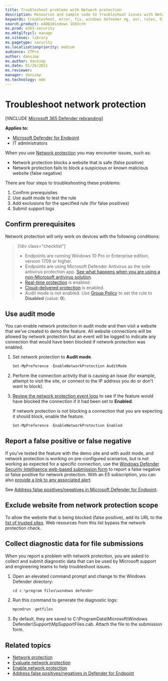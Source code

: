 ```yaml
---
title: Troubleshoot problems with Network protection
description: Resources and sample code to troubleshoot issues with Network protection in Microsoft Defender Advanced Threat Protection (Microsoft Defender ATP).
keywords: troubleshoot, error, fix, windows defender eg, asr, rules, hips, troubleshoot, audit, exclusion, false positive, broken, blocking, microsoft defender atp, microsoft defender advanced threat protection
search.product: eADQiWindows 10XVcnh
ms.prod: m365-security
ms.mktglfcycl: manage
ms.sitesec: library
ms.pagetype: security
ms.localizationpriority: medium
audience: ITPro
author: dansimp
ms.author: dansimp
ms.date: 01/26/2021
ms.reviewer: 
manager: dansimp
ms.technology: mde
---
```


# Troubleshoot network protection

[!INCLUDE [Microsoft 365 Defender rebranding](../../includes/microsoft-defender.md)]


**Applies to:**

- [Microsoft Defender for Endpoint](https://go.microsoft.com/fwlink/p/?linkid=2146631)
- IT administrators

When you use [Network protection](network-protection.md) you may encounter issues, such as:

- Network protection blocks a website that is safe (false positive)
- Network protection fails to block a suspicious or known malicious website (false negative)

There are four steps to troubleshooting these problems:

1. Confirm prerequisites
2. Use audit mode to test the rule
3. Add exclusions for the specified rule (for false positives)
4. Submit support logs

## Confirm prerequisites

Network protection will only work on devices with the following conditions:

>[!div class="checklist"]
> - Endpoints are running Windows 10 Pro or Enterprise edition, version 1709 or higher.
> - Endpoints are using Microsoft Defender Antivirus as the sole antivirus protection app. [See what happens when you are using a non-Microsoft antivirus solution](../microsoft-defender-antivirus/microsoft-defender-antivirus-compatibility.md).
> - [Real-time protection](../microsoft-defender-antivirus/configure-real-time-protection-microsoft-defender-antivirus.md) is enabled.
> - [Cloud-delivered protection](../microsoft-defender-antivirus/enable-cloud-protection-microsoft-defender-antivirus.md) is enabled.
> - Audit mode is not enabled. Use [Group Policy](enable-network-protection.md#group-policy) to set the rule to **Disabled** (value: **0**).

## Use audit mode

You can enable network protection in audit mode and then visit a website that we've created to demo the feature. All website connections will be allowed by network protection but an event will be logged to indicate any connection that would have been blocked if network protection was enabled.

1. Set network protection to **Audit mode**.

   ```PowerShell
   Set-MpPreference -EnableNetworkProtection AuditMode
   ```

2. Perform the connection activity that is causing an issue (for example, attempt to visit the site, or connect to the IP address you do or don't want to block).

3. [Review the network protection event logs](network-protection.md#review-network-protection-events-in-windows-event-viewer) to see if the feature would have blocked the connection if it had been set to **Enabled**.
   
   If network protection is not blocking a connection that you are expecting it should block, enable the feature.

   ```PowerShell
   Set-MpPreference -EnableNetworkProtection Enabled
   ```

## Report a false positive or false negative

If you've tested the feature with the demo site and with audit mode, and network protection is working on pre-configured scenarios, but is not working as expected for a specific connection, use the [Windows Defender Security Intelligence web-based submission form](https://www.microsoft.com/wdsi/filesubmission) to report a false negative or false positive for network protection. With an E5 subscription, you can also [provide a link to any associated alert](../microsoft-defender-atp/alerts-queue.md).

See [Address false positives/negatives in Microsoft Defender for Endpoint](https://docs.microsoft.com/windows/security/threat-protection/microsoft-defender-atp/defender-endpoint-false-positives-negatives).

## Exclude website from network protection scope

To allow the website that is being blocked (false positive), add its URL to the [list of trusted sites](https://blogs.msdn.microsoft.com/asiatech/2014/08/19/how-to-add-web-sites-to-trusted-sites-via-gpo-from-dc-installed-ie10-or-higher-ie-version/). Web resources from this list bypass the network protection check.

## Collect diagnostic data for file submissions

When you report a problem with network protection, you are asked to collect and submit diagnostic data that can be used by Microsoft support and engineering teams to help troubleshoot issues.

1. Open an elevated command prompt and change to the Windows Defender directory:

   ```PowerShell
   cd c:\program files\windows defender
   ```

2. Run this command to generate the diagnostic logs:

   ```PowerShell
   mpcmdrun -getfiles
   ```

3. By default, they are saved to C:\ProgramData\Microsoft\Windows Defender\Support\MpSupportFiles.cab. Attach the file to the submission form.

## Related topics

- [Network protection](network-protection.md)
- [Evaluate network protection](evaluate-network-protection.md)
- [Enable network protection](enable-network-protection.md)
- [Address false positives/negatives in Defender for Endpoint](https://docs.microsoft.com/windows/security/threat-protection/microsoft-defender-atp/defender-endpoint-false-positives-negatives)
